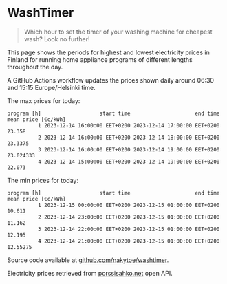 
# WashTimer

> Which hour to set the timer of your washing machine for cheapest wash? Look no further!

This page shows the periods for highest and lowest electricity prices in Finland 
for running home appliance programs of different lengths throughout the day. 

A GitHub Actions workflow updates the prices shown daily around 06:30 and 15:15 Europe/Helsinki time.

The max prices for today:

	program [h]                   start time                     end time mean price [€c/kWh]
	          1 2023-12-14 16:00:00 EET+0200 2023-12-14 17:00:00 EET+0200              23.358
	          2 2023-12-14 16:00:00 EET+0200 2023-12-14 18:00:00 EET+0200             23.3375
	          3 2023-12-14 16:00:00 EET+0200 2023-12-14 19:00:00 EET+0200           23.024333
	          4 2023-12-14 15:00:00 EET+0200 2023-12-14 19:00:00 EET+0200              22.073

The min prices for today:

	program [h]                   start time                     end time mean price [€c/kWh]
	          1 2023-12-15 00:00:00 EET+0200 2023-12-15 01:00:00 EET+0200              10.611
	          2 2023-12-14 23:00:00 EET+0200 2023-12-15 01:00:00 EET+0200              11.162
	          3 2023-12-14 22:00:00 EET+0200 2023-12-15 01:00:00 EET+0200              12.195
	          4 2023-12-14 21:00:00 EET+0200 2023-12-15 01:00:00 EET+0200            12.55275


Source code available at [github.com/nakytoe/washtimer](https://github.com/nakytoe/washtimer).

Electricity prices retrieved from [porssisahko.net](https://porssisahko.net/api) open API.
